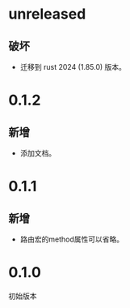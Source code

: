 # unreleased

## 破坏

- 迁移到 rust 2024 (1.85.0) 版本。

# 0.1.2

## 新增

- 添加文档。

# 0.1.1

## 新增

- 路由宏的method属性可以省略。

# 0.1.0

初始版本